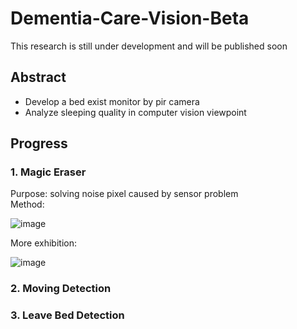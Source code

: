 # Dementia-Care-Vision-Beta
 
This research is still under development and will be published soon

## Abstract

- Develop a bed exist monitor by pir camera
- Analyze sleeping quality in computer vision viewpoint

## Progress

### 1. Magic Eraser
Purpose: solving noise pixel caused by sensor problem<br>
Method: 

![image](https://user-images.githubusercontent.com/56544982/147921171-7d7d4cd5-0028-40a6-a597-b28d9fed2fec.png)

More exhibition:

![image](https://user-images.githubusercontent.com/56544982/147922056-4afca771-693d-4393-b1d5-3ed6c463ad08.png)


### 2. Moving Detection


### 3. Leave Bed Detection 


